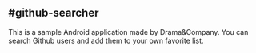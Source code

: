 #github-searcher
--
This is a sample Android application made by Drama&Company. You can search Github users and add them to your own favorite list.